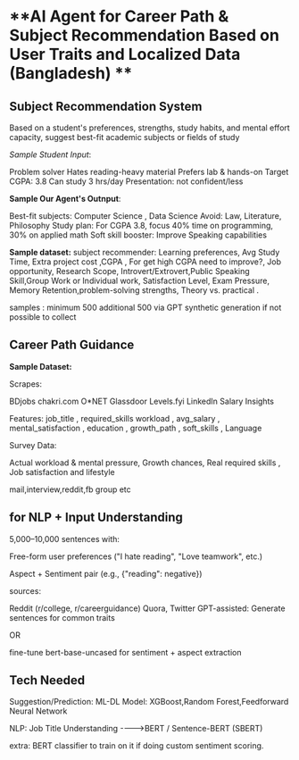 # **AI Agent for Career Path & Subject Recommendation Based on User Traits and Localized Data (Bangladesh) **



## Subject Recommendation System
Based on a student's preferences, strengths, study habits, and mental effort capacity, suggest best-fit academic subjects or fields of study
 

*Sample Student Input*:

Problem solver 
Hates reading-heavy material 
Prefers lab & hands-on
Target CGPA: 3.8
Can study 3 hrs/day
Presentation: not confident/less

**Sample Our Agent's Outnput**:

Best-fit subjects: Computer Science , Data Science
Avoid: Law, Literature, Philosophy
Study plan: For CGPA 3.8, focus 40% time on programming, 30% on applied math
Soft skill booster: Improve Speaking capabilities

**Sample dataset:**
subject recommender: Learning preferences, Avg Study Time, Extra project cost ,CGPA , For get high CGPA need to improve?, Job opportunity, Research Scope, Introvert/Extrovert,Public Speaking Skill,Group Work or Individual work, Satisfaction Level, Exam Pressure, Memory Retention,problem-solving strengths, Theory vs. practical .

samples : minimum 500 
additional 500 via GPT synthetic generation if not possible to collect






## Career Path Guidance 

**Sample Dataset:**

Scrapes:

BDjobs
chakri.com
O*NET
Glassdoor
Levels.fyi
LinkedIn Salary Insights

Features:
job_title ,	required_skills	workload , avg_salary ,	mental_satisfaction , education , growth_path , soft_skills , Language

Survey Data:

Actual workload & mental pressure,
Growth chances,
Real required skills ,
Job satisfaction and lifestyle

mail,interview,reddit,fb group etc




## for NLP + Input Understanding

5,000–10,000 sentences with:

Free-form user preferences ("I hate reading", "Love teamwork", etc.)

Aspect + Sentiment pair (e.g., {"reading": negative})

sources:

Reddit (r/college, r/careerguidance)
Quora, Twitter
GPT-assisted: Generate sentences for common traits

OR

 fine-tune bert-base-uncased for sentiment + aspect extraction


## Tech Needed

Suggestion/Prediction: 
ML-DL Model: XGBoost,Random Forest,Feedforward Neural Network 

NLP: Job Title Understanding ---->BERT / Sentence-BERT (SBERT)

extra:
BERT classifier to train on it if doing custom sentiment scoring.